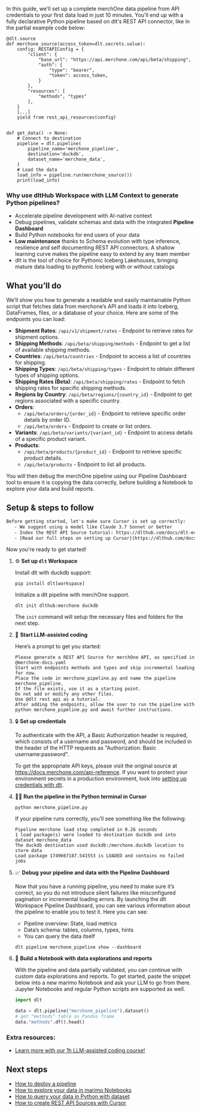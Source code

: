 In this guide, we'll set up a complete merchOne data pipeline from API credentials to your first data load in just 10 minutes. You'll end up with a fully declarative Python pipeline based on dlt's REST API connector, like in the partial example code below:

```python-outcome
@dlt.source
def merchone_source(access_token=dlt.secrets.value):
    config: RESTAPIConfig = {
        "client": {
            "base_url": "https://api.merchone.com/api/beta/shipping",
            "auth": {
                "type": "bearer",
                "token": access_token,
            }
        },
        "resources": [
            "methods", "types"
        ],
    }
    [...]
    yield from rest_api_resources(config)


def get_data() -> None:
    # Connect to destination
    pipeline = dlt.pipeline(
        pipeline_name='merchone_pipeline',
        destination='duckdb',
        dataset_name='merchone_data', 
    )
    # Load the data
    load_info = pipeline.run(merchone_source())
    print(load_info) 
```

### Why use dltHub Workspace with LLM Context to generate Python pipelines?

- Accelerate pipeline development with AI-native context
- Debug pipelines, validate schemas and data with the integrated **Pipeline Dashboard**
- Build Python notebooks for end users of your data
- **Low maintenance** thanks to Schema evolution with type inference, resilience and self documenting REST API connectors. A shallow learning curve makes the pipeline easy to extend by any team member
- dlt is the tool of choice for Pythonic Iceberg Lakehouses, bringing mature data loading to pythonic Iceberg with or without catalogs

## What you’ll do

We’ll show you how to generate a readable and easily maintainable Python script that fetches data from merchone’s API and loads it into Iceberg, DataFrames, files, or a database of your choice. Here are some of the endpoints you can load:

- **Shipment Rates**: `/api/v1/shipment/rates` - Endpoint to retrieve rates for shipment options.
- **Shipping Methods**: `/api/beta/shipping/methods` - Endpoint to get a list of available shipping methods.
- **Countries**: `/api/beta/countries` - Endpoint to access a list of countries for shipping.
- **Shipping Types**: `/api/beta/shipping/types` - Endpoint to obtain different types of shipping options.
- **Shipping Rates (Beta)**: `/api/beta/shipping/rates` - Endpoint to fetch shipping rates for specific shipping methods.
- **Regions by Country**: `/api/beta/regions/{country_id}` - Endpoint to get regions associated with a specific country.
- **Orders**: 
  - `/api/beta/orders/{order_id}` - Endpoint to retrieve specific order details by order ID.
  - `/api/beta/orders` - Endpoint to create or list orders.
- **Variants**: `/api/beta/variants/{variant_id}` - Endpoint to access details of a specific product variant.
- **Products**: 
  - `/api/beta/products/{product_id}` - Endpoint to retrieve specific product details.
  - `/api/beta/products` - Endpoint to list all products.

You will then debug the merchOne pipeline using our Pipeline Dashboard tool to ensure it is copying the data correctly, before building a Notebook to explore your data and build reports.

## Setup & steps to follow

```default
Before getting started, let's make sure Cursor is set up correctly:
   - We suggest using a model like Claude 3.7 Sonnet or better
   - Index the REST API Source tutorial: https://dlthub.com/docs/dlt-ecosystem/verified-sources/rest_api/ and add it to context as **@dlt rest api**
   - [Read our full steps on setting up Cursor](https://dlthub.com/docs/dlt-ecosystem/llm-tooling/cursor-restapi#23-configuring-cursor-with-documentation)
```

Now you're ready to get started!

1. ⚙️ **Set up `dlt` Workspace**
    
    Install dlt with duckdb support:
    ```shell
    pip install dlt[workspace]
    ```

    Initialize a dlt pipeline with merchOne support.
    ```shell
    dlt init dlthub:merchone duckdb
    ```

    The `init` command will setup the necessary files and folders for the next step.
    
2. 🤠 **Start LLM-assisted coding**
    
    Here’s a prompt to get you started:
    
    ```prompt
    Please generate a REST API Source for merchOne API, as specified in @merchone-docs.yaml 
    Start with endpoints methods and types and skip incremental loading for now. 
    Place the code in merchone_pipeline.py and name the pipeline merchone_pipeline. 
    If the file exists, use it as a starting point. 
    Do not add or modify any other files. 
    Use @dlt rest api as a tutorial. 
    After adding the endpoints, allow the user to run the pipeline with python merchone_pipeline.py and await further instructions.
    ```

    
3. 🔒 **Set up credentials** 
    
    To authenticate with the API, a Basic Authorization header is required, which consists of a username and password, and should be included in the header of the HTTP requests as "Authorization: Basic username:password".
    
    To get the appropriate API keys, please visit the original source at https://docs.merchone.com/api-reference.
    If you want to protect your environment secrets in a production environment, look into [setting up credentials with dlt](https://dlthub.com/docs/walkthroughs/add_credentials).
    
4. 🏃‍♀️ **Run the pipeline in the Python terminal in Cursor**
    
    ```shell
    python merchone_pipeline.py
    ```
    
    If your pipeline runs correctly, you’ll see something like the following:
    
    ```shell
    Pipeline merchone load step completed in 0.26 seconds
    1 load package(s) were loaded to destination duckdb and into dataset merchone_data
    The duckdb destination used duckdb:/merchone.duckdb location to store data
    Load package 1749667187.541553 is LOADED and contains no failed jobs
    ```
    
5. 📈 **Debug your pipeline and data with the Pipeline Dashboard**

    Now that you have a running pipeline, you need to make sure it’s correct, so you do not introduce silent failures like misconfigured pagination or incremental loading errors. By launching the dlt Workspace Pipeline Dashboard, you can see various information about the pipeline to enable you to test it. Here you can see:
    - Pipeline overview: State, load metrics
    - Data’s schema: tables, columns, types, hints
    - You can query the data itself
    
    ```shell
    dlt pipeline merchone_pipeline show --dashboard
    ```
    
6. 🐍 **Build a Notebook with data explorations and reports**

    With the pipeline and data partially validated, you can continue with custom data explorations and reports. To get started, paste the snippet below into a new marimo Notebook and ask your LLM to go from there. Jupyter Notebooks and regular Python scripts are supported as well.

    
    ```python
    import dlt

   data = dlt.pipeline("merchone_pipeline").dataset()
   # get "methods" table as Pandas frame
   data."methods".df().head()
    ```

### Extra resources:

- [Learn more with our 1h LLM-assisted coding course!](https://www.youtube.com/watch?v=GGid70rnJuM)

## Next steps

- [How to deploy a pipeline](https://dlthub.com/docs/walkthroughs/deploy-a-pipeline)
- [How to explore your data in marimo Notebooks](https://dlthub.com/docs/general-usage/dataset-access/marimo)
- [How to query your data in Python with dataset](https://dlthub.com/docs/general-usage/dataset-access/dataset)
- [How to create REST API Sources with Cursor](https://dlthub.com/docs/dlt-ecosystem/llm-tooling/cursor-restapi)